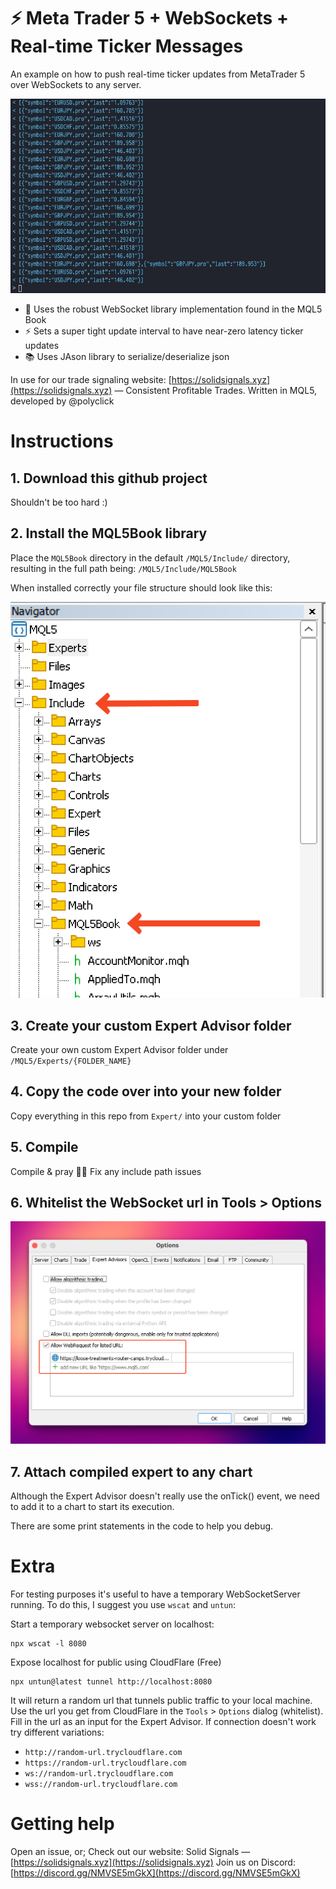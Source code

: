 # ⚡️ Meta Trader 5 + WebSockets + Real-time Ticker Messages
An example on how to push real-time ticker updates from MetaTrader 5 over WebSockets to any server.

![Real-time Tickers](/Readme-assets/Tickers.gif)

- 📘 Uses the robust WebSocket library implementation found in the MQL5 Book
- ⚡️ Sets a super tight update interval to have near-zero latency ticker updates
- 📚 Uses JAson library to serialize/deserialize json

In use for our trade signaling website: [https://solidsignals.xyz](https://solidsignals.xyz) — Consistent Profitable Trades.
Written in MQL5, developed by @polyclick

# Instructions
## 1. Download this github project

Shouldn't be too hard :)


## 2. Install the MQL5Book library

Place the `MQL5Book` directory in the default `/MQL5/Include/` directory, resulting in the full path being: `/MQL5/Include/MQL5Book`

When installed correctly your file structure should look like this:

![Include](/Readme-assets/Include.png)

## 3. Create your custom Expert Advisor folder

Create your own custom Expert Advisor folder under `/MQL5/Experts/{FOLDER_NAME}`

## 4. Copy the code over into your new folder

Copy everything in this repo from `Expert/` into your custom folder

## 5. Compile

Compile & pray 🙏🏼
Fix any include path issues

## 6. Whitelist the WebSocket url in Tools > Options

![Whitelist](/Readme-assets/Whitelist.png)

## 7. Attach compiled expert to any chart

Although the Expert Advisor doesn't really use the onTick() event, we need to add it to a chart to start its execution.

There are some print statements in the code to help you debug.

# Extra

For testing purposes it's useful to have a temporary WebSocketServer running.
To do this, I suggest you use `wscat` and `untun`:

Start a temporary websocket server on localhost:
```
npx wscat -l 8080
```

Expose localhost for public using CloudFlare (Free)
```
npx untun@latest tunnel http://localhost:8080
```
It will return a random url that tunnels public traffic to your local machine.
Use the url you get from CloudFlare in the `Tools` > `Options` dialog (whitelist).
Fill in the url as an input for the Expert Advisor.
If connection doesn't work try different variations:

- `http://random-url.trycloudflare.com`
- `https://random-url.trycloudflare.com`
- `ws://random-url.trycloudflare.com`
- `wss://random-url.trycloudflare.com`

# Getting help
Open an issue, or;
Check out our website: Solid Signals — [https://solidsignals.xyz](https://solidsignals.xyz)
Join us on Discord: [https://discord.gg/NMVSE5mGkX](https://discord.gg/NMVSE5mGkX)

